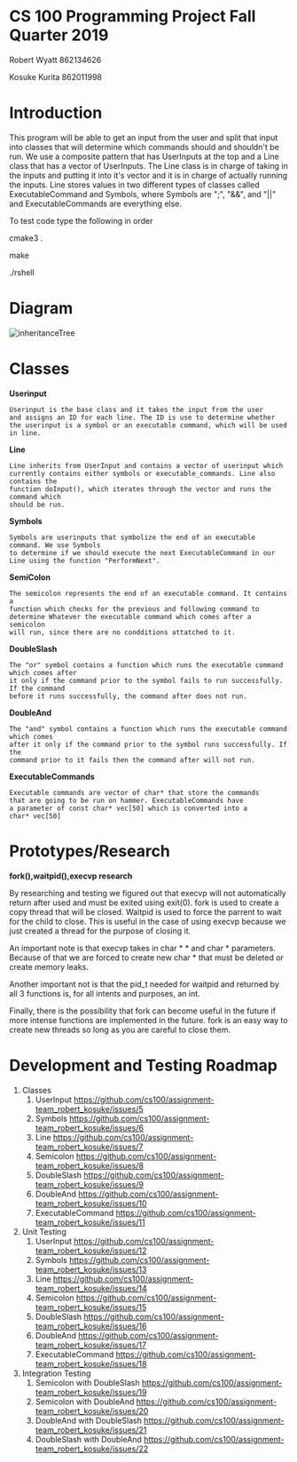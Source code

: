 # CS 100 Programming Project Fall Quarter 2019

Robert Wyatt 862134626

Kosuke Kurita 862011998

# Introduction

This program will be able to get an input from the user and split that input into
classes that will determine which commands should and shouldn't be run. We use a composite
pattern that has UserInputs at the top and a Line class that has a vector of UserInputs.
The Line class is in charge of taking in the inputs and putting it into it's vector and it 
is in charge of actually running the inputs. Line stores values in two different types
of classes called ExecutableCommand and Symbols, where Symbols are ";", "&&", and "||" and 
ExecutableCommands are everything else.

To test code type the following in order


cmake3 .


make


./rshell

# Diagram

![inheritanceTree](https://github.com/cs100/assignment-team_robert_kosuke/blob/master/images/inheritancetree.png)

# Classes

**Userinput**

	Userinput is the base class and it takes the input from the user 
	and assigns an ID for each line. The ID is use to determine whether 
	the userinput is a symbol or an executable command, which will be used in line.

**Line**

	Line inherits from UserInput and contains a vector of userinput which  
	currently contains either symbols or executable_commands. Line also contains the
	function doInput(), which iterates through the vector and runs the command which 
	should be run.

**Symbols**

	Symbols are userinputs that symbolize the end of an executable command. We use Symbols
	to determine if we should execute the next ExecutableCommand in our
	Line using the function "PerformNext".

**SemiColon**

	The semicolon represents the end of an executable command. It contains a
	function which checks for the previous and following command to
	determine Whatever the executable command which comes after a semicolon
	will run, since there are no condditions attatched to it.

**DoubleSlash**

	The "or" symbol contains a function which runs the executable command which comes after 
	it only if the command prior to the symbol fails to run successfully. If the command 
	before it runs successfully, the command after does not run.

**DoubleAnd**

	The "and" symbol contains a function which runs the executable command which comes 
	after it only if the command prior to the symbol runs successfully. If the
	command prior to it fails then the command after will not run.

**ExecutableCommands**

	Executable commands are vector of char* that store the commands 
	that are going to be run on hammer. ExecutableCommands have
	a parameter of const char* vec[50] which is converted into a
	char* vec[50]


# Prototypes/Research

**fork(),waitpid(),execvp research**

By researching and testing we figured out that execvp will not automatically return after used and must be exited using exit(0). fork is used to create a copy thread that will be closed. Waitpid is used to force the parrent to wait for the child to close. This
is useful in the case of using execvp because we just created a thread for the purpose of closing it. 

An important note is that execvp takes in char * * and char * parameters. Because of that we are forced to create new char * that must
be deleted or create memory leaks. 

Another important not is that the pid_t needed for waitpid and returned by all 3 functions is, for all intents and purposes, an int.

Finally, there is the possibility that fork can become useful in the future if more intense functions are implemented in the future.
fork is an easy way to create new threads so long as you are careful to close them. 



# Development and Testing Roadmap
1. Classes
	1. UserInput https://github.com/cs100/assignment-team_robert_kosuke/issues/5
	2. Symbols https://github.com/cs100/assignment-team_robert_kosuke/issues/6
	3. Line https://github.com/cs100/assignment-team_robert_kosuke/issues/7
	4. Semicolon https://github.com/cs100/assignment-team_robert_kosuke/issues/8
	5. DoubleSlash https://github.com/cs100/assignment-team_robert_kosuke/issues/9
	6. DoubleAnd https://github.com/cs100/assignment-team_robert_kosuke/issues/10
	7. ExecutableCommand https://github.com/cs100/assignment-team_robert_kosuke/issues/11
2. Unit Testing
	1. UserInput https://github.com/cs100/assignment-team_robert_kosuke/issues/12
	2. Symbols https://github.com/cs100/assignment-team_robert_kosuke/issues/13
	3. Line https://github.com/cs100/assignment-team_robert_kosuke/issues/14
	4. Semicolon https://github.com/cs100/assignment-team_robert_kosuke/issues/15
	5. DoubleSlash https://github.com/cs100/assignment-team_robert_kosuke/issues/16
	6. DoubleAnd https://github.com/cs100/assignment-team_robert_kosuke/issues/17
	7. ExecutableCommand https://github.com/cs100/assignment-team_robert_kosuke/issues/18
3. Integration Testing
	1. Semicolon with DoubleSlash https://github.com/cs100/assignment-team_robert_kosuke/issues/19
	2. Semicolon with DoubleAnd https://github.com/cs100/assignment-team_robert_kosuke/issues/20
	3. DoubleAnd with DoubleSlash https://github.com/cs100/assignment-team_robert_kosuke/issues/21
	4. DoubleSlash with DoubleAnd https://github.com/cs100/assignment-team_robert_kosuke/issues/22

